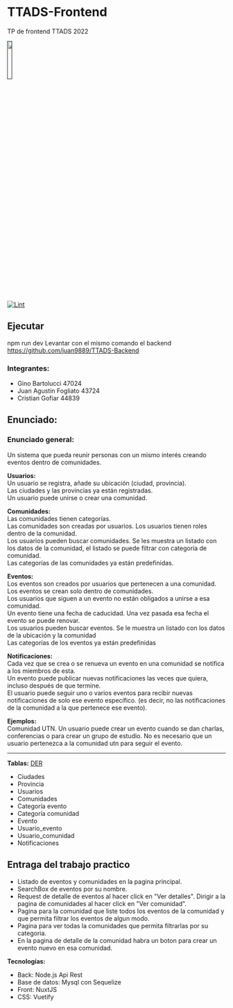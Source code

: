 # TTADS-Frontend
TP de frontend TTADS 2022

<a href="">
  <img src="https://github.com/juan9889/ttads-frontend/actions/workflows/build.yml/badge.svg" width="15%">
</a>

[![Lint](https://github.com/juan9889/ttads-frontend/actions/workflows/linter.yml/badge.svg?branch=master&event=push)](https://github.com/juan9889/ttads-frontend/actions/workflows/linter.yml)

## Ejecutar

npm run dev
Levantar con el mismo comando el backend https://github.com/juan9889/TTADS-Backend


### Integrantes:
- Gino Bartolucci 47024
- Juan Agustin Fogliato 43724
- Cristian Gofiar 44839
## Enunciado:

### Enunciado general:
Un sistema que pueda reunir personas con un mismo interés creando eventos dentro de comunidades. 

**Usuarios:**  
Un usuario se registra, añade su ubicación (ciudad, provincia).  
Las ciudades y las provincias ya están registradas.  
Un usuario puede unirse o crear una comunidad.

**Comunidades:**  
Las comunidades tienen categorías.  
Las comunidades son creadas por usuarios. Los usuarios tienen roles dentro de la comunidad.  
Los usuarios pueden buscar comunidades. Se les muestra un listado con los datos de la comunidad, el listado se puede filtrar con categoría de comunidad.  
Las categorías de las comunidades ya están predefinidas.  

**Eventos:**  
Los eventos son creados por usuarios que pertenecen a una comunidad. 
Los eventos se crean solo dentro de comunidades.  
Los usuarios que siguen a un evento no están obligados a unirse a esa comunidad.  
Un evento tiene una fecha de caducidad. Una vez pasada esa fecha el evento se puede renovar.  
Los usuarios pueden buscar eventos. Se le muestra un listado con los datos de la ubicación y la comunidad  
Las categorías de los eventos  ya están predefinidas  

**Notificaciones:**  
Cada vez que se crea o se renueva un evento en una comunidad se notifica a los miembros de esta.   
Un evento puede publicar nuevas notificaciones las veces que quiera, incluso después de que termine.  
El usuario puede seguir uno o varios eventos para recibir nuevas notificaciones de solo ese evento específico. (es decir, no las notificaciones de la comunidad a la que pertenece ese evento).  

**Ejemplos:**  
Comunidad UTN. Un usuario puede crear un evento cuando se dan charlas, conferencias o para crear un grupo de estudio. No es necesario que un usuario pertenezca a la comunidad utn para seguir el evento.



---
**Tablas:**  [DER](https://drive.google.com/file/d/1TSV8b8KB-cDxOSWcQm3szLb_t3Qq6XOH/view?usp=sharing)
- Ciudades
- Provincia
- Usuarios
- Comunidades
- Categoría evento
- Categoría comunidad
- Evento
- Usuario_evento
- Usuario_comunidad
- Notificaciones

## Entraga del trabajo practico
- Listado de eventos y comunidades en la pagina principal.
- SearchBox de eventos por su nombre.
- Request de detalle de eventos al hacer click en "Ver detalles". Dirigir a la pagina de comunidades al hacer click en "Ver comunidad".
- Pagina para la comunidad que liste todos los eventos de la comunidad y que permita filtrar los eventos de algun modo.
- Pagina para ver todas la comunidades que permita filtrarlas por su categoria.
- En la pagina de detalle de la comunidad habra un boton para crear un evento nuevo en esa comunidad.

**Tecnologías:**
- Back: Node.js Api Rest
- Base de datos: Mysql con Sequelize
- Front: NuxtJS
- CSS: Vuetify

